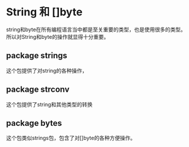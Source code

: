 # String 和 []byte

string和byte在所有编程语言当中都是至关重要的类型，也是使用很多的类型。
所以对String和byte的操作就显得十分重要。

## package strings

这个包提供了对string的各种操作，

## package strconv

这个包提供了string和其他类型的转换

## package bytes

这个包类似strings包，包含了对[]byte的各种方便操作。
